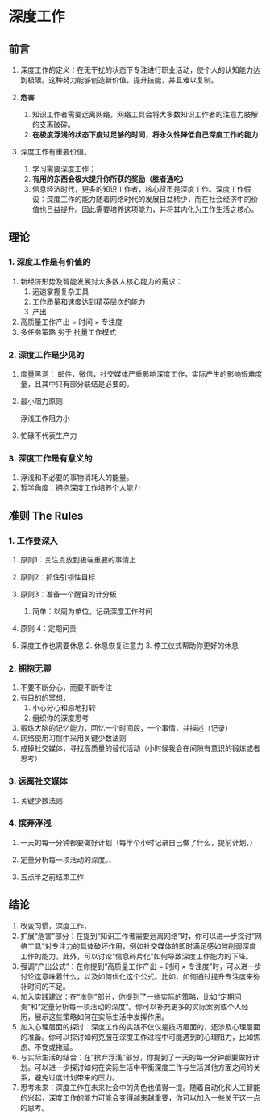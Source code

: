 # 深度工作

## 前言

1. 深度工作的定义：在无干扰的状态下专注进行职业活动，使个人的认知能力达到极限。这种努力能够创造新价值，提升技能，并且难以复制。
2. **危害**

   1. 知识工作者需要远离网络，网络工具会将大多数知识工作者的注意力肢解的支离破碎。
   2. **在极度浮浅的状态下度过足够的时间，将永久性降低自己深度工作的能力**

3. 深度工作有重要价值。
   1. 学习需要深度工作；
   2. **有用的东西会极大提升你所获的奖励（胜者通吃）**
   3. 信息经济时代，更多的知识工作者，核心货币是深度工作。深度工作假设：深度工作的能力随着网络时代的发展日益稀少，而在社会经济中的价值也日益提升。因此需要培养这项能力，并将其内化为工作生活之核心。


## 理论

### 1. 深度工作是有价值的

1. 新经济形势及智能发展对大多数人核心能力的需求：
   1. 迅速掌握复杂工具
   2. 工作质量和速度达到精英层次的能力
   3. 产出
2. 高质量工作产出 = 时间 $\times$ 专注度
3. 多任务策略 劣于 批量工作模式

### 2. 深度工作是少见的

1. 度量黑洞：
   邮件，微信，社交媒体严重影响深度工作，实际产生的影响很难度量，且其中只有部分联结是必要的。

2. 最小阻力原则

   浮浅工作阻力小

3. 忙碌不代表生产力


### 3. 深度工作是有意义的

1. 浮浅和不必要的事物消耗人的能量。
2. 哲学角度：拥抱深度工作培养个人能力




## 准则 The Rules


### 1. 工作要深入

1. 原则1：关注点放到极端重要的事情上
2. 原则2：抓住引领性目标
3. 原则3：准备一个醒目的计分板
   1. 简单：以周为单位，记录深度工作时间
4. 原则 4：定期问责

5. 深度工作也需要休息
   2. 休息恢复注意力
   3. 停工仪式帮助你更好的休息


### 2. 拥抱无聊

1. 不要不断分心，而要不断专注
2. 有目的的冥想，
   1. 小心分心和原地打转
   2. 组织你的深度思考
3. 锻炼大脑的记忆能力，回忆一个时间段，一个事情，并描述（记录）
4. 网络使用习惯中采用关键少数法则
5. 戒掉社交媒体，寻找高质量的替代活动（小时候我会在间隙有意识的锻炼或者思考）

### 3. 远离社交媒体

1. 关键少数法则


### 4. 摈弃浮浅

1. 一天的每一分钟都要做好计划（每半个小时记录自己做了什么，提前计划，）
2. 定量分析每一项活动的深度。、

3. 五点半之前结束工作

## 结论

1. 改变习惯，深度工作，
2. 扩展“危害”部分：在提到“知识工作者需要远离网络”时，你可以进一步探讨“网络工具”对专注力的具体破坏作用，例如社交媒体的即时满足感如何削弱深度工作的能力。此外，可以讨论“信息碎片化”如何导致深度工作能力的下降。
3. 强调“产出公式”：在你提到“高质量工作产出 = 时间 × 专注度”时，可以进一步讨论这意味着什么，以及如何优化这个公式。比如，如何通过提升专注度来弥补时间的不足。
4. 加入实践建议：在“准则”部分，你提到了一些实际的策略，比如“定期问责”和“定量分析每一项活动的深度”。你可以补充更多的实际案例或个人经历，展示这些策略如何在实际生活中发挥作用。
5. 加入心理层面的探讨：深度工作的实践不仅仅是技巧层面的，还涉及心理层面的准备。你可以探讨如何克服在深度工作过程中可能遇到的心理阻力，比如焦虑、不安或拖延。
6. 与实际生活的结合：在“摈弃浮浅”部分，你提到了一天的每一分钟都要做好计划。可以进一步探讨如何在实际生活中平衡深度工作与生活其他方面之间的关系，避免过度计划带来的压力。
7. 思考未来：深度工作在未来社会中的角色也值得一提。随着自动化和人工智能的兴起，深度工作的能力可能会变得越来越重要，你可以加入一些关于这一点的思考。